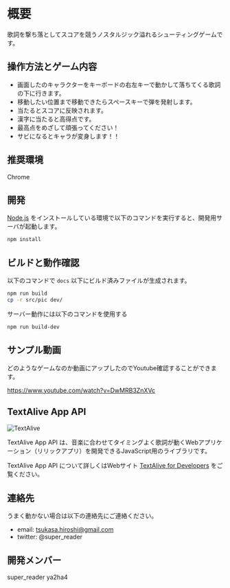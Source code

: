 # 概要
歌詞を撃ち落としてスコアを競うノスタルジック溢れるシューティングゲームです。

## 操作方法とゲーム内容
- 画面したのキャラクターをキーボードの右左キーで動かして落ちてくる歌詞の下に行きます。
- 移動したい位置まで移動できたらスペースキーで弾を発射します。
- 当たるとスコアに反映されます。
- 漢字に当たると高得点です。
- 最高点をめざして頑張ってください！
- サビになるとキャラが変身します！！

## 推奨環境
Chrome

## 開発
[Node.js](https://nodejs.org/) をインストールしている環境で以下のコマンドを実行すると、開発用サーバが起動します。
```sh
npm install
```

## ビルドと動作確認
以下のコマンドで `docs` 以下にビルド済みファイルが生成されます。 
```sh
npm run build
cp -r src/pic dev/
```

サーバー動作には以下のコマンドを使用する
```sh
npm run build-dev
```

## サンプル動画
どのようなゲームなのか動画にアップしたのでYoutube確認することができます。

https://www.youtube.com/watch?v=DwMRB3ZnXVc


## TextAlive App API

![TextAlive](https://i.gyazo.com/thumb/1000/5301e6f642d255c5cfff98e049b6d1f3-png.png)

TextAlive App API は、音楽に合わせてタイミングよく歌詞が動くWebアプリケーション（リリックアプリ）を開発できるJavaScript用のライブラリです。

TextAlive App API について詳しくはWebサイト [TextAlive for Developers](https://developer.textalive.jp/) をご覧ください。

## 連絡先
うまく動かない場合は以下の連絡先にご連絡ください。
- email: tsukasa.hiroshi@gmail.com
- twitter: @super_reader

## 開発メンバー
super_reader
ya2ha4
